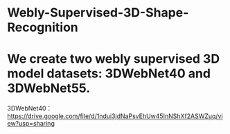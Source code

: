# Webly-Supervised-3D-Shape-Recognition
# We create two webly supervised 3D model datasets: 3DWebNet40 and 3DWebNet55.
3DWebNet40：https://drive.google.com/file/d/1ndui3jdNaPsvEhUw45InNShXf2ASWZuq/view?usp=sharing
